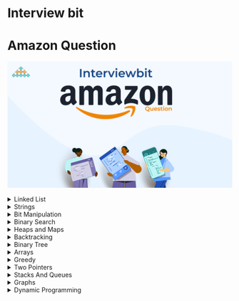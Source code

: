 # Interview bit
# Amazon Question

![Interview Bit ](InterviewBit.png)


<details>
<summary> Linked List</summary>

| #   | Problem                                                                                               | Companies                           | Topic                             | Language                                                                                                                                             |
|-----|-------------------------------------------------------------------------------------------------------|-------------------------------------|-----------------------------------|------------------------------------------------------------------------------------------------------------------------------------------------------|
| 1   | [Merge Two Sorted Lists](https://www.interviewbit.com/problems/merge-two-sorted-lists/)               | Microsoft Amazon Yahoo              | Linked List                       | [java](https://github.com/EbrahimMohamed2611/Interviewbit/blob/main/src/main/java/com/interviewbit/amazone/linkedList/MergeTwoSortedLists.java)      |
| 2   | [Remove Nth Node from List End](https://www.interviewbit.com/problems/remove-nth-node-from-list-end/) | HCL Amazon                          | Linked List                       | [java](https://github.com/EbrahimMohamed2611/Interviewbit/blob/main/src/main/java/com/interviewbit/amazone/linkedList/RemoveNthNodeFromListEnd.java) |
| 3   | [LRU Cache](https://www.interviewbit.com/problems/lru-cache/)                                         | Google Facebook Amazon              | LinkedList MashMap                | [java](https://github.com/EbrahimMohamed2611/Interviewbit/blob/main/src/main/java/com/interviewbit/amazone/linkedList/LRUCache.java)                 |
| 4   | [Merge Two Sorted Lists II](https://www.interviewbit.com/problems/merge-two-sorted-lists-ii/)         | Amazon Adobe Expedia Microsoft      | LinkedList                        | [java](https://github.com/EbrahimMohamed2611/Interviewbit/blob/main/src/main/java/com/interviewbit/amazone/linkedList/MergeTwoSortedLists_2.java)    |
| 5   | [Add Two Numbers as Lists](https://www.interviewbit.com/problems/add-two-numbers-as-lists/)           | Amazon  Qualcomm Microsoft Facebook | LinkedList Two Pointers dummyNode | [java](https://github.com/EbrahimMohamed2611/Interviewbit/blob/main/src/main/java/com/interviewbit/amazone/linkedList/AddTwoNumbersAsLists.java)     |

</details>

<details>
<summary> Strings </summary>

| #   | Problem                                                                                               | Companies                                        | Topic  | Language                                                                                                                                             |
|-----|-------------------------------------------------------------------------------------------------------|--------------------------------------------------|--------|------------------------------------------------------------------------------------------------------------------------------------------------------|
| 1   | [Longest Palindromic Substring](https://www.interviewbit.com/problems/longest-palindromic-substring/) | Amazon Microsoft Groupon                         | String | [java](https://github.com/EbrahimMohamed2611/Interviewbit/blob/main/src/main/java/com/interviewbit/amazone/strings/LongestPalindromicSubstring.java) |
| 2   | [Reverse the String](https://www.interviewbit.com/problems/reverse-the-string/)                       | Qualcomm Amazon Microsoft Cisco Facebook Twitter | String | [java](https://github.com/EbrahimMohamed2611/Interviewbit/blob/main/src/main/java/com/interviewbit/amazone/strings/ReverseTheString.java)            |

</details>
<details>
<summary> Bit Manipulation </summary>

| #   | Problem                                                               | Companies                                            | Topic            | Language                                                                                                                                      |
|-----|-----------------------------------------------------------------------|------------------------------------------------------|------------------|-----------------------------------------------------------------------------------------------------------------------------------------------|
| 1   | [Single Number](https://www.interviewbit.com/problems/single-number/) | Amazon Sharechat Toppr Uber Technologies Inc Twitter | Bit Manipulation | [java](https://github.com/EbrahimMohamed2611/Interviewbit/blob/main/src/main/java/com/interviewbit/amazone/bitManipulation/SingleNumber.java) |

</details>

<details>
<summary> Binary Search </summary>

| #   | Problem                                                                                           | Companies                        | Topic         | Language                                                                                                                                               |
|-----|---------------------------------------------------------------------------------------------------|----------------------------------|---------------|--------------------------------------------------------------------------------------------------------------------------------------------------------|
| 1   | [Rotated Sorted Array Search](https://www.interviewbit.com/problems/rotated-sorted-array-search/) | Facebook Google Microsoft Amazon | Binary Search | [java](https://github.com/EbrahimMohamed2611/Interviewbit/blob/main/src/main/java/com/interviewbit/amazone/binarySearch/RotatedSortedArraySearch.java) |
| 2   | [Square Root of Integer](https://www.interviewbit.com/problems/square-root-of-integer/)           | Facebook Amazon Microsoft        | Binary Search | [java](https://github.com/EbrahimMohamed2611/Interviewbit/blob/main/src/main/java/com/interviewbit/amazone/binarySearch/SquareRootOfInteger.java)      |

</details>

<details>
<summary> Heaps and Maps </summary>

| #   | Problem                                                                                     | Companies                               | Topic                          | Language                                                                                                                                        |
|-----|---------------------------------------------------------------------------------------------|-----------------------------------------|--------------------------------|-------------------------------------------------------------------------------------------------------------------------------------------------|
| 1   | [K Largest Elements](https://www.interviewbit.com/problems/k-largest-elements/)             | Amazon Delhivery Flipkart               | Heaps And Maps                 | [java](https://github.com/EbrahimMohamed2611/Interviewbit/blob/main/src/main/java/com/interviewbit/amazone/heapsAndMaps/KLargestElements.java)  |
| 2   | [Merge K Sorted Lists](https://www.interviewbit.com/problems/merge-k-sorted-lists/)         | Amazon Google Flipkart                  | Heaps And LinkedList           | [java](https://github.com/EbrahimMohamed2611/Interviewbit/blob/main/src/main/java/com/interviewbit/amazone/heapsAndMaps/MergeKSortedLists.java) |
| 3   | [2 Sum](https://www.interviewbit.com/problems/2-sum/)                                       | Amazon Google Facebook                  | HashMap And Array Two Pointers | [java](https://github.com/EbrahimMohamed2611/Interviewbit/blob/main/src/main/java/com/interviewbit/amazone/heapsAndMaps/TwoSum.java)            |
| 4   | [Anagrams](https://www.interviewbit.com/problems/anagrams/)                                 | Amazon Microsoft Goldman Sachs Deloitte | HashMap String Sort            | [java](https://github.com/EbrahimMohamed2611/Interviewbit/blob/main/src/main/java/com/interviewbit/amazone/heapsAndMaps/Anagrams.java)          |

</details>

<details>
<summary> Backtracking </summary>

| #   | Problem                                                                         | Companies        | Topic        | Language                                                                                                                                             |
|-----|---------------------------------------------------------------------------------|------------------|--------------|------------------------------------------------------------------------------------------------------------------------------------------------------|
| 1   | [Sub set](https://www.interviewbit.com/problems/subset/)                        | Amazon Microsoft | Backtracking | [java](https://github.com/EbrahimMohamed2611/Interviewbit/blob/main/src/main/java/com/interviewbit/amazone/backtracking/SubSet.java)                 |
| 2   | [Sub set Without Duplicate ](https://www.interviewbit.com/problems/subsets-ii/) | Amazon Microsoft | Backtracking | [java](https://github.com/EbrahimMohamed2611/Interviewbit/blob/main/src/main/java/com/interviewbit/amazone/backtracking/SubSetWithoutDuplicate.java) |

</details>
<details>
<summary> Binary Tree </summary>

| #   | Problem                                                                                                                                   | Companies                              | Topic       | Language                                                                                                                                                                       |
|-----|-------------------------------------------------------------------------------------------------------------------------------------------|----------------------------------------|-------------|--------------------------------------------------------------------------------------------------------------------------------------------------------------------------------|
| 1   | [Symmetric Binary Tree](https://www.interviewbit.com/problems/symmetric-binary-tree/)                                                     | Amazon Zomato                          | Binary Tree | [java](https://github.com/EbrahimMohamed2611/Interviewbit/blob/main/src/main/java/com/interviewbit/amazone/binaryTree/SymmetricBinaryTree.java)                                |
| 2   | [Least Common Ancestor](https://www.interviewbit.com/problems/least-common-ancestor/)                                                     | Facebook Adobe Microsoft Amazon Google | Binary Tree | [java](https://github.com/EbrahimMohamed2611/Interviewbit/blob/main/src/main/java/com/interviewbit/amazone/binaryTree/LeastCommonAncestor.java)                                |
| 3   | [Sorted Array To Balanced BST](https://www.interviewbit.com/problems/sorted-array-to-balanced-bst/)                                       | VMWare Amazon                          | Binary Tree | [java](https://github.com/EbrahimMohamed2611/Interviewbit/blob/main/src/main/java/com/interviewbit/amazone/binaryTree/SortedArrayToBalancedBST.java)                           |
| 4   | [Valid Binary Search Tree](https://www.interviewbit.com/problems/sorted-array-to-balanced-bst/)                                           | Amazon Facebook                        | Binary Tree | [java](https://github.com/EbrahimMohamed2611/Interviewbit/blob/main/src/main/java/com/interviewbit/amazone/binaryTree/ValidBinarySearchTree.java)                              |
| 5   | [Recover Binary Search Tree](https://www.interviewbit.com/problems/recover-binary-search-tree/)                                           | Amazon Microsoft                       | Binary Tree | [java](https://github.com/EbrahimMohamed2611/Interviewbit/blob/main/src/main/java/com/interviewbit/amazone/binaryTree/RecoverBinarySearchTree.java)                            |
| 6   | [Inorder Traversal](https://www.interviewbit.com/problems/inorder-traversal/)                                                             | Amazon Microsoft Grofers               | Binary Tree | [java](https://github.com/EbrahimMohamed2611/Interviewbit/blob/main/src/main/java/com/interviewbit/amazone/binaryTree/InorderTraversal.java)                                   |
| 7   | [Vertical Order traversal of Binary Tree](https://www.interviewbit.com/problems/vertical-order-traversal-of-binary-tree/)                 | Amazon Grab Infoworks Microsoft        | Binary Tree | [java](https://github.com/EbrahimMohamed2611/Interviewbit/blob/main/src/main/java/com/interviewbit/amazone/binaryTree/VerticalOrderTraversalOfBinaryTree.java)                 |
| 8   | [Construct Binary Tree From Inorder And Preorder](https://www.interviewbit.com/problems/construct-binary-tree-from-inorder-and-preorder/) | Amazon Microsoft                       | Binary Tree | [java](https://github.com/EbrahimMohamed2611/Interviewbit/blob/main/src/main/java/com/interviewbit/amazone/binaryTree/ConstructBinaryTreeFromPreorderAndInorderTraversal.java) |
| 9   | [Binary Tree From Inorder And Postorder](https://www.interviewbit.com/problems/binary-tree-from-inorder-and-postorder/)                   | Amazon Microsoft                       | Binary Tree | [java](https://github.com/EbrahimMohamed2611/Interviewbit/blob/main/src/main/java/com/interviewbit/amazone/binaryTree/BinaryTreeFromInorderAndPostorder.java)                  |
| 10  | [Flatten Binary Tree to Linked List](https://www.interviewbit.com/problems/flatten-binary-tree-to-linked-list/)                           | Amazon Microsoft Adobe                 | Binary Tree | [java](https://github.com/EbrahimMohamed2611/Interviewbit/blob/main/src/main/java/com/interviewbit/amazone/binaryTree/FlattenBinaryTreeToLinkedList.java)                      |

</details>

<details>
<summary> Arrays </summary>

| #   | Problem                                                                                                   | Companies                                                              | Topic                                               | Language                                                                                                                                            |
|-----|-----------------------------------------------------------------------------------------------------------|------------------------------------------------------------------------|-----------------------------------------------------|-----------------------------------------------------------------------------------------------------------------------------------------------------|
| 1   | [Find Duplicate in Array](https://www.interviewbit.com/problems/find-duplicate-in-array/)                 | Amazon VMWare Riverbed Microsoft                                       | Arrays-Frequency Array-slow & fast Pointer-HahTable | [java](https://github.com/EbrahimMohamed2611/Interviewbit/blob/main/src/main/java/com/interviewbit/amazone/arrays/FindDuplicateInArray.java)        |
| 2   | [Merge Intervals](https://www.interviewbit.com/problems/find-duplicate-in-array/)                         | Amazon Google                                                          | Arrays Intervals                                    | [java](https://github.com/EbrahimMohamed2611/Interviewbit/blob/main/src/main/java/com/interviewbit/amazone/arrays/MergeIntervals.java)              |
| 3   | [Max Sum Contiguous Subarray](https://www.interviewbit.com/problems/max-sum-contiguous-subarray/)         | Amazon LinkedIn Apple Adobe Microsoft Google Facebook Bloomberg Oracle | Arrays Intervals                                    | [java](https://github.com/EbrahimMohamed2611/Interviewbit/blob/main/src/main/java/com/interviewbit/amazone/arrays/MaxSumContiguousSubarray.java)    |
| 4   | [Next Permutation](https://www.interviewbit.com/problems/max-sum-contiguous-subarray/)                    | Amazon Microsoft Facebook Google Apple Adobe Bloomberg Uber            | Arrays permutation                                  | [java](https://github.com/EbrahimMohamed2611/Interviewbit/blob/main/src/main/java/com/interviewbit/amazone/arrays/NextPermutation.java)             |
| 5   | [Rotate Matrix](https://www.interviewbit.com/problems/rotate-matrix/)                                     | Amazon  Facebook Google Zoha                                           | Arrays permutation                                  | [java](https://github.com/EbrahimMohamed2611/Interviewbit/blob/main/src/main/java/com/interviewbit/amazone/arrays/RotateMatrix.java)                |
| 6   | [Repeat and Missing Number Array](https://www.interviewbit.com/problems/repeat-and-missing-number-array/) | Amazon                                                                 | Arrays frequencyArray                               | [java](https://github.com/EbrahimMohamed2611/Interviewbit/blob/main/src/main/java/com/interviewbit/amazone/arrays/RepeatAndMissingNumberArray.java) |
| 7   | [first Missing Positive](https://www.interviewbit.com/problems/first-missing-integer/)                    | Amazon                                                                 | Arrays Cycle sort HashSet                           | [java](https://github.com/EbrahimMohamed2611/Interviewbit/blob/main/src/main/java/com/interviewbit/amazone/arrays/FirstMissingInteger.java)         |
| 8   | [Merge Overlapping Intervals](https://www.interviewbit.com/problems/merge-overlapping-intervals/)         | Google Amazon Directi Fab                                              | Arrays Interval                                     | [java](https://github.com/EbrahimMohamed2611/Interviewbit/blob/main/src/main/java/com/interviewbit/amazone/arrays/FirstMissingInteger.java)         |

</details>

<details>
<summary> Greedy </summary>

| #   | Problem                                                                   | Companies                                | Topic         | Language                                                                                                                               |
|-----|---------------------------------------------------------------------------|------------------------------------------|---------------|----------------------------------------------------------------------------------------------------------------------------------------|
| 1   | [Highest Product](https://www.interviewbit.com/problems/highest-product/) | Amazon Coursera                          | Arrays Sort   | [java](https://github.com/EbrahimMohamed2611/Interviewbit/blob/main/src/main/java/com/interviewbit/amazone/greedy/HighestProduct.java) |
| 2   | [Meeting rooms](https://www.interviewbit.com/problems/meeting-rooms/)     | Amazon Ajio Apple Fab Flipkart Microsoft | Interval Heap | [java](https://github.com/EbrahimMohamed2611/Interviewbit/blob/main/src/main/java/com/interviewbit/amazone/greedy/MeetingRooms.java)   |

</details>

<details>
<summary> Two Pointers </summary>

| #   | Problem                                                                                                                                 | Companies                                             | Topic                            | Language                                                                                                                                                       |
|-----|-----------------------------------------------------------------------------------------------------------------------------------------|-------------------------------------------------------|----------------------------------|----------------------------------------------------------------------------------------------------------------------------------------------------------------|
| 1   | [Pair With Given Difference](https://www.interviewbit.com/problems/pair-with-given-difference/)                                         | Amazon Flipkart                                       | Arrays Sort Tow pointers HashMap | [java](https://github.com/EbrahimMohamed2611/Interviewbit/blob/main/src/main/java/com/interviewbit/amazone/twoPointers/PairWithGivenDifference.java)           |
| 2   | [** Remove Duplicates from Sorted Array](https://www.interviewbit.com/problems/remove-duplicates-from-sorted-array/)                    | (United Health group) Amazon Google Microsoft Expedia | Arrays Sort Tow pointers HashMap | [java](https://github.com/EbrahimMohamed2611/Interviewbit/blob/main/src/main/java/com/interviewbit/amazone/twoPointers/RemoveDuplicatesFromSortedArray.java)   |
| 3   | [**(Remove Duplicates From UnSorted Array) Remove Element from Array](https://www.interviewbit.com/problems/remove-element-from-array/) | Amazon                                                | Arrays Tow pointers              | [java](https://github.com/EbrahimMohamed2611/Interviewbit/blob/main/src/main/java/com/interviewbit/amazone/twoPointers/RemoveDuplicatesFromUnSortedArray.java) |
| 4   | [**Container With Most Water](https://www.interviewbit.com/problems/container-with-most-water/)                                         | Facebook Google Amazon Adobe                          | Arrays Tow pointers Greedy Math  | [java](https://github.com/EbrahimMohamed2611/Interviewbit/blob/main/src/main/java/com/interviewbit/amazone/twoPointers/ContainerWithMostWater.java)            |
| 5   | [Merge Two Sorted Lists II](https://www.interviewbit.com/problems/merge-two-sorted-lists-ii/)                                           | Adobe Expedia Microsoft Amazon                        | LinkedList Tow pointers          | [java](https://github.com/EbrahimMohamed2611/Interviewbit/blob/main/src/main/java/com/interviewbit/amazone/twoPointers/MergeTwoSortedLists_2.java)             |

</details>

<details>
<summary> Stacks And Queues </summary>

| #   | Problem                                                                                                                                                   | Companies       | Topic     | Language                                                                                                                                                                         |
|-----|-----------------------------------------------------------------------------------------------------------------------------------------------------------|-----------------|-----------|----------------------------------------------------------------------------------------------------------------------------------------------------------------------------------|
| 1   | [First non-repeating character in a stream of characters](https://www.interviewbit.com/problems/first-non-repeating-character-in-a-stream-of-characters/) | Amazon Flipkart | Queue Set | [java](https://github.com/EbrahimMohamed2611/Interviewbit/blob/main/src/main/java/com/interviewbit/amazone/stacksAndQueues/FirstNonRepeatingCharacterInAStreamOfCharacters.java) |
| 2   | [Balanced Parantheses](https://www.interviewbit.com/problems/balanced-parantheses/)                                                                       | Amazon Google   | Stack     | [java](https://github.com/EbrahimMohamed2611/Interviewbit/blob/main/src/main/java/com/interviewbit/amazone/stacksAndQueues/BalancedParenthesis.java)                             |

</details>

<details>
<summary> Graphs </summary>

| #   | Problem                                                                                                                                                      | Companies                               | Topic                                 | Language                                                                                                                                                                  |
|-----|--------------------------------------------------------------------------------------------------------------------------------------------------------------|-----------------------------------------|---------------------------------------|---------------------------------------------------------------------------------------------------------------------------------------------------------------------------|
| 1   | [Cycle in Undirected Graph](https://www.interviewbit.com/problems/cycle-in-undirected-graph/)                                                                | Amazon                                  | Graph BFS DFS                         | [java](https://github.com/EbrahimMohamed2611/Interviewbit/blob/main/src/main/java/com/interviewbit/amazone/graph/CycleInUndirectedGraph.java)                             |
| 2   | [Cycle in Directed Graph](https://www.interviewbit.com/problems/cycle-in-directed-graph/)                                                                    | Amazon Morgan Stanley                   | Graph BFS DFS                         | [java](https://github.com/EbrahimMohamed2611/Interviewbit/blob/main/src/main/java/com/interviewbit/amazone/graph/CycleInDirectedGraph.java)                               |
| 3   | [Possibility of finishing all courses given pre-requisites](https://www.interviewbit.com/problems/possibility-of-finishing-all-courses-given-prerequisites/) | Amazon Flipkart Grab Infoworks Zenefits | Graph Kahn's Topological Sort BFS DFS | [java](https://github.com/EbrahimMohamed2611/Interviewbit/blob/main/src/main/java/com/interviewbit/amazone/graph/PossibilityOfFinishingAllCoursesGivenPreRequisites.java) |

</details>

<details>
<summary> Dynamic Programming </summary>

| #   | Problem                                                                                                         | Companies                                 | Topic     | Language                                                                                                                                                         |
|-----|-----------------------------------------------------------------------------------------------------------------|-------------------------------------------|-----------|------------------------------------------------------------------------------------------------------------------------------------------------------------------|
| 1   | [Palindrome Partitioning II](https://www.interviewbit.com/problems/palindrome-partitioning-ii/)                 | Amazon Google Tower Research Capital      | String DP | [java](https://github.com/EbrahimMohamed2611/Interviewbit/blob/main/src/main/java/com/interviewbit/amazone/dynamicProgramming/PalindromePartitioning.java)       |
| 2   | [Longest Increasing Subsequence](https://www.interviewbit.com/problems/longest-increasing-subsequence/)         | Amazon Facebook Yahoo Microsoft           | String DP | [java](https://github.com/EbrahimMohamed2611/Interviewbit/blob/main/src/main/java/com/interviewbit/amazone/dynamicProgramming/LongestIncreasingSubsequence.java) |
| 3   | [Ways to Decode](https://www.interviewbit.com/problems/ways-to-decode/)                                         | Amazon Facebook Google                    | String DP | [java](https://github.com/EbrahimMohamed2611/Interviewbit/blob/main/src/main/java/com/interviewbit/amazone/dynamicProgramming/WaysToDecode.java)                 |
| 4   | [Best Time to Buy and Sell Stocks I](https://www.interviewbit.com/problems/best-time-to-buy-and-sell-stocks-i/) | Amazon Facebook Google                    | Stock DP  | [java](https://github.com/EbrahimMohamed2611/Interviewbit/blob/main/src/main/java/com/interviewbit/amazone/dynamicProgramming/BestTimeToBuyAndSellStocks.java)   |
| 5   | [Chain of Pairs](https://www.interviewbit.com/problems/chain-of-pairs/)                                         | Amazon Directi                            | LIS DP    | [java](https://github.com/EbrahimMohamed2611/Interviewbit/blob/main/src/main/java/com/interviewbit/amazone/dynamicProgramming/ChainOfPairs.java)                 |
| 6   | [0-1 Knapsack](https://www.interviewbit.com/problems/0-1-knapsack/)                                             | Amazon Deshaw                             | SubSet DP | [java](https://github.com/EbrahimMohamed2611/Interviewbit/blob/main/src/main/java/com/interviewbit/amazone/dynamicProgramming/_0_1Knapsack.java)                 |
| 7   | [Stairs](https://www.interviewbit.com/problems/stairs/)                                                         | Morgan Stanley Amazon Intel Goldman Sachs | SubSet DP | [java](https://github.com/EbrahimMohamed2611/Interviewbit/blob/main/src/main/java/com/interviewbit/amazone/dynamicProgramming/Stairs.java)                       |
| 8   | [Max Sum Path in Binary Tree](https://www.interviewbit.com/problems/max-sum-path-in-binary-tree/)               | Directi Amazon                            | SubSet DP | [java](https://github.com/EbrahimMohamed2611/Interviewbit/blob/main/src/main/java/com/interviewbit/amazone/dynamicProgramming/MaxSumPathInBinaryTree.java)       |

</details>